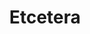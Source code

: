 ---
layout: grid
type: tag
title: Etcetera
slug: etcetera
category: books
sidebar: true
order: 4
description: >
   Etc field
---